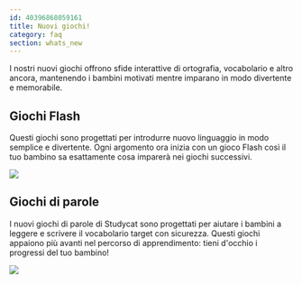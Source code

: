 ```yaml
---
id: 40396868059161
title: Nuovi giochi!
category: faq
section: whats_new
---
```

I nostri nuovi giochi offrono sfide interattive di ortografia, vocabolario e altro ancora, mantenendo i bambini motivati mentre imparano in modo divertente e memorabile.

## Giochi Flash
Questi giochi sono progettati per introdurre nuovo linguaggio in modo semplice e divertente. Ogni argomento ora inizia con un gioco Flash così il tuo bambino sa esattamente cosa imparerà nei giochi successivi.

![](https://help.studycat.com/hc/article_attachments/40396888063769)

## Giochi di parole  
I nuovi giochi di parole di Studycat sono progettati per aiutare i bambini a leggere e scrivere il vocabolario target con sicurezza. Questi giochi appaiono più avanti nel percorso di apprendimento: tieni d'occhio i progressi del tuo bambino!

![](https://help.studycat.com/hc/article_attachments/40706212454169)